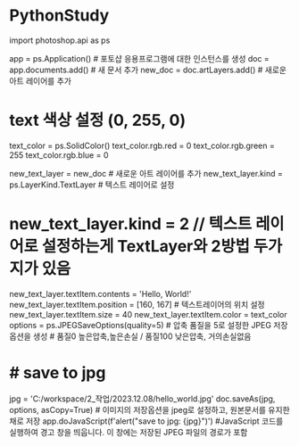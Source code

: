 # PythonStudy


import photoshop.api as ps

app = ps.Application() # 포토샵 응용프로그램에 대한 인스턴스를 생성
doc = app.documents.add() # 새 문서 추가
new_doc = doc.artLayers.add() # 새로운 아트 레이어를 추가

# text 색상 설정 (0, 255, 0)
text_color = ps.SolidColor() 
text_color.rgb.red = 0 
text_color.rgb.green = 255 
text_color.rgb.blue = 0 
 
new_text_layer = new_doc # 새로운 아트 레이어를 추가
new_text_layer.kind = ps.LayerKind.TextLayer # 텍스트 레이어로 설정 
# new_text_layer.kind = 2 // 텍스트 레이어로 설정하는게 TextLayer와 2방법 두가지가 있음

new_text_layer.textItem.contents = 'Hello, World!' 
new_text_layer.textItem.position = [160, 167] # 텍스트레이어의 위치 설정
new_text_layer.textItem.size = 40 
new_text_layer.textItem.color = text_color 
options = ps.JPEGSaveOptions(quality=5) # 압축 품질을 5로 설정한 JPEG 저장 옵션을 생성  # 품질0 높은압축,높은손실 / 품질100 낮은압축, 거의손실없음

# # save to jpg
jpg = 'C:/workspace/2_작업/2023.12.08/hello_world.jpg'
doc.saveAs(jpg, options, asCopy=True) # 이미지의 저장옵션을 jpeg로 설정하고, 원본문서를 유지한 채로 저장
app.doJavaScript(f'alert("save to jpg: {jpg}")') #JavaScript 코드를 실행하여 경고 창을 띄웁니다. 이 창에는 저장된 JPEG 파일의 경로가 포함
